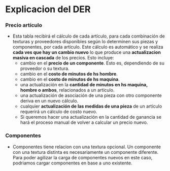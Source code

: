 # Explicacion del DER

### Precio artículo

- Esta tabla recibirá el cálculo de cada artículo, para cada combinación de texturas y proveedores disponibles según lo determinen sus piezas y componentes, por cada artículo. Este cálculo es automático y se realiza **cada ves que hay un cambio nuevo** lo que produce una **actualizacion masiva en cascada** de los precios. Esto incluye:
    - cambio en el **precio de un componente**. Esto es, dependiendo de su proveedor o su textura.
    - cambio en el **costo de minutos de hs hombre**.
    - cambio en el **costo de minutos de hs maquina**.
    - una actualización en la **cantidad de minutos en hs maquina, hombre o ambos**, relacionados a un artículo.
    - una actualización de asociación de una pieza con otro componente deriva en un nuevo cálculo.
    - cualquier **actualización de las medidas de una pieza** de un artículo requerirá un cálculo de costo nuevo.
    - Si queremos hacer una actualización en la cantidad de ganancia se hará el proceso manual de volver a calcular un precio nuevo.

### Componentes

- Componentes tiene relacion con una textura opcional. Un componente con una textura distinta es necesariamente un componente diferente. Para poder agilizar la carga de componentes nuevos en este caso, podriamos cargar componentes en base a uno existente.

